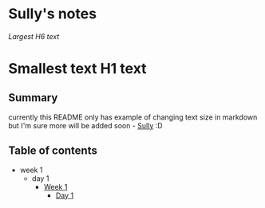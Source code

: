 # Sully's notes
###### Largest H6 text
# Smallest text H1 text


## Summary 

currently this README only has example of changing text size in markdown but I'm sure more will be added soon - 
[Sully](https://github.com/RSA000) :D


## Table of contents
* week 1
    * day 1
        * [Week 1](/Week_1)
            * [Day 1](/Week_1/Day_1)

